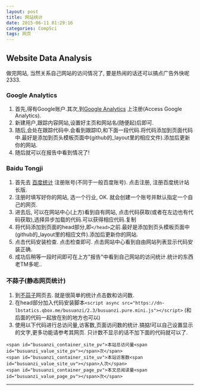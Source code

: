 ```yaml
---
layout: post
title: 网站统计
date: 2015-06-11 01:29:16
categories: CompSci
tags: 网页
---
```


## Website Data Analysis 

做完网站, 当然关系自己网站的访问情况了, 要是热闹的话还可以搞点广告外快呢 2333.

### Google Analytics
1. 首先,得有Google账户.其次,到[Google Analytics](http://www.google.com/analytics/ce/mws/) 上注册(Access Google Analytics).
2. 新建用户,跟踪内容网站,设置好主页和网站名(随便起)后即可.
3. 随后,会处在跟踪代码中.会看到跟踪ID,和下面一段代码.将代码添加到页面代码中.最好是添加到页头模板页面中(github的_layout里的相应文件).添加后更新你的网站.
4. 随后就可以在报告中看到情况了!

### Baidu Tongji
1. 首先去 [百度统计](http://tongji.baidu.com/web/welcome/login) 注册账号(不同于一般百度账号). 点击注册, 注册百度统计站长版.
2. 注册时填写好你的网站, 选一个行业, OK. 就会创建一个账号并默认指定一个自己的网页.
3. 进去后, 可以在网站中心(上方)看到自有网站, 点击代码获取(或者在左边也有代码获取),选择异步加载的代码.可以获得相应代码.复制
4. 将代码添加到页面的head部分,即`</head>`之前.最好是添加到页头模板页面中(github的_layout里的相应文件).添加后更新你的网站.
5. 点击代码安装检查. 点击检查即可. 点击网站中心看到自由网站列表显示代码安装正确.
6. 成功后稍等一段时间即可在上方"报告"中看到自己网站的访问统计.统计的东西老TM多呢..

### 不蒜子(静态网页统计)
1. 到[不蒜子](http://ibruce.info/2015/04/04/busuanzi/)网页去. 就是很简单的统计点击数和访问数.
2. 在head部分加入代码安装脚本`<script async src="https://dn-lbstatics.qbox.me/busuanzi/2.3/busuanzi.pure.mini.js"></script>` (和后面的代码一起放在别的地方也可以)
3. 使用以下代码进行总访问量,访客数,页面访问数的统计.搞掂!可以自己设置显示的文字,更多功能请参考其网页. 只计数不显示的话不加下面的代码就可以了.

~~~~
<span id="busuanzi_container_site_pv">本站总访问量<span id="busuanzi_value_site_pv"></span>次</span>
<span id="busuanzi_container_site_uv">本站访客数<span id="busuanzi_value_site_uv"></span>人次</span>
<span id="busuanzi_container_page_pv">本文总阅读量<span id="busuanzi_value_page_pv"></span>次</span>
~~~~

---
